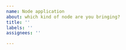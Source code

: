 ```yaml
---
name: Node application
about: which kind of node are you bringing?
title: ''
labels: ''
assignees: ''

---
```



